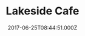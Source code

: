 ---
date: 2017-06-25T08:44:51.000Z
title: Lakeside Cafe
latitude: 52.1892
longitude: 0.962453
category: checkin
---